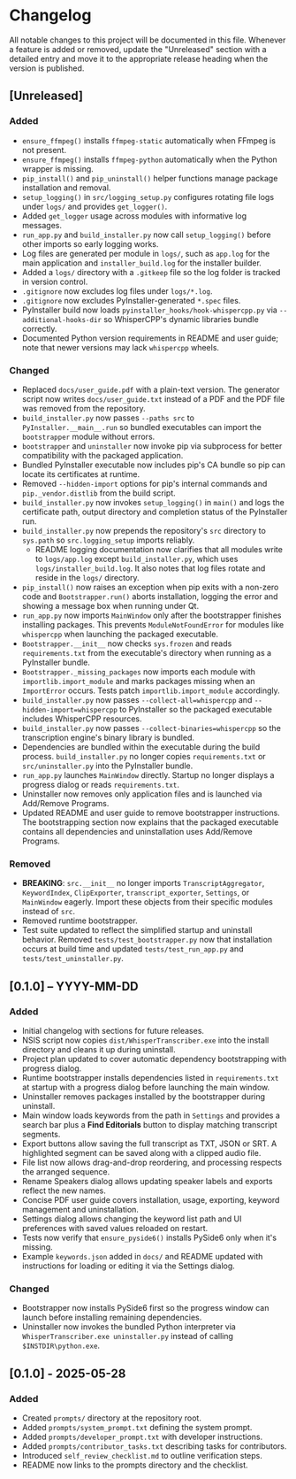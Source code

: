 # Changelog

All notable changes to this project will be documented in this file.
Whenever a feature is added or removed, update the "Unreleased" section with a detailed entry and move it to the appropriate release heading when the version is published.

## [Unreleased]
### Added
- `ensure_ffmpeg()` installs `ffmpeg-static` automatically when FFmpeg is not present.
- `ensure_ffmpeg()` installs `ffmpeg-python` automatically when the Python wrapper is missing.
- `pip_install()` and `pip_uninstall()` helper functions manage package installation and removal.
- `setup_logging()` in `src/logging_setup.py` configures rotating file logs under `logs/` and provides `get_logger()`.
- Added `get_logger` usage across modules with informative log messages.
- `run_app.py` and `build_installer.py` now call `setup_logging()` before other imports so early logging works.
- Log files are generated per module in `logs/`, such as `app.log` for the main application and `installer_build.log` for the installer builder.
- Added a `logs/` directory with a `.gitkeep` file so the log folder is tracked in version control.
- `.gitignore` now excludes log files under `logs/*.log`.
- `.gitignore` now excludes PyInstaller-generated `*.spec` files.
- PyInstaller build now loads `pyinstaller_hooks/hook-whispercpp.py` via
  `--additional-hooks-dir` so WhisperCPP's dynamic libraries bundle correctly.
- Documented Python version requirements in README and user guide; note that newer versions may lack `whispercpp` wheels.

### Changed
 - Replaced `docs/user_guide.pdf` with a plain-text version. The generator
   script now writes `docs/user_guide.txt` instead of a PDF and the PDF file was
   removed from the repository.
 - `build_installer.py` now passes `--paths src` to `PyInstaller.__main__.run`
   so bundled executables can import the `bootstrapper` module without errors.
- `bootstrapper` and `uninstaller` now invoke pip via subprocess for better
  compatibility with the packaged application.
- Bundled PyInstaller executable now includes pip's CA bundle so pip can
  locate its certificates at runtime.
- Removed `--hidden-import` options for pip's internal commands and
  `pip._vendor.distlib` from the build script.
- `build_installer.py` now invokes `setup_logging()` in `main()` and logs the
  certificate path, output directory and completion status of the PyInstaller
  run.
- `build_installer.py` now prepends the repository's `src` directory to `sys.path` so `src.logging_setup` imports reliably.
    - README logging documentation now clarifies that all modules write to
      `logs/app.log` except `build_installer.py`, which uses
      `logs/installer_build.log`. It also notes that log files rotate and reside in
      the `logs/` directory.
- `pip_install()` now raises an exception when pip exits with a non-zero code and
  `Bootstrapper.run()` aborts installation, logging the error and showing a
  message box when running under Qt.
- `run_app.py` now imports `MainWindow` only after the bootstrapper finishes
   installing packages. This prevents `ModuleNotFoundError` for modules like
  `whispercpp` when launching the packaged executable.
- `Bootstrapper.__init__` now checks `sys.frozen` and reads `requirements.txt`
  from the executable's directory when running as a PyInstaller bundle.
- `Bootstrapper._missing_packages` now imports each module with
  `importlib.import_module` and marks packages missing when an `ImportError`
  occurs. Tests patch `importlib.import_module` accordingly.
- `build_installer.py` now passes `--collect-all=whispercpp` and
  `--hidden-import=whispercpp` to PyInstaller so the packaged executable
  includes WhisperCPP resources.
- `build_installer.py` now passes `--collect-binaries=whispercpp` so the
  transcription engine's binary library is bundled.
- Dependencies are bundled within the executable during the build process.
  `build_installer.py` no longer copies `requirements.txt` or `src/uninstaller.py`
  into the PyInstaller bundle.
- `run_app.py` launches `MainWindow` directly. Startup no longer displays a
  progress dialog or reads `requirements.txt`.
- Uninstaller now removes only application files and is launched via Add/Remove
  Programs.
- Updated README and user guide to remove bootstrapper instructions.
  The bootstrapping section now explains that the packaged executable
  contains all dependencies and uninstallation uses Add/Remove Programs.

### Removed
- **BREAKING**: `src.__init__` no longer imports `TranscriptAggregator`,
  `KeywordIndex`, `ClipExporter`, `transcript_exporter`, `Settings`, or
  `MainWindow` eagerly. Import these objects from their specific modules instead
  of `src`.
- Removed runtime bootstrapper.
- Test suite updated to reflect the simplified startup and uninstall behavior.
  Removed `tests/test_bootstrapper.py` now that installation occurs at build
  time and updated `tests/test_run_app.py` and `tests/test_uninstaller.py`.

## [0.1.0] – YYYY-MM-DD
### Added
- Initial changelog with sections for future releases.
- NSIS script now copies `dist/WhisperTranscriber.exe` into the install directory and cleans it up during uninstall.
- Project plan updated to cover automatic dependency bootstrapping with progress dialog.
- Runtime bootstrapper installs dependencies listed in `requirements.txt` at
  startup with a progress dialog before launching the main window.
- Uninstaller removes packages installed by the bootstrapper during uninstall.
- Main window loads keywords from the path in `Settings` and provides a search
  bar plus a **Find Editorials** button to display matching transcript segments.
- Export buttons allow saving the full transcript as TXT, JSON or SRT. A
  highlighted segment can be saved along with a clipped audio file.
- File list now allows drag-and-drop reordering, and processing respects the
    arranged sequence.
- Rename Speakers dialog allows updating speaker labels and exports reflect the
    new names.
- Concise PDF user guide covers installation, usage, exporting, keyword
  management and uninstallation.
- Settings dialog allows changing the keyword list path and UI preferences with
    saved values reloaded on restart.
- Tests now verify that `ensure_pyside6()` installs PySide6 only when it's
  missing.
- Example `keywords.json` added in `docs/` and README updated with instructions
  for loading or editing it via the Settings dialog.

### Changed
- Bootstrapper now installs PySide6 first so the progress window can launch
  before installing remaining dependencies.
- Uninstaller now invokes the bundled Python interpreter via
  `WhisperTranscriber.exe uninstaller.py` instead of calling `$INSTDIR\python.exe`.


## [0.1.0] - 2025-05-28
### Added
- Created `prompts/` directory at the repository root.
- Added `prompts/system_prompt.txt` defining the system prompt.
- Added `prompts/developer_prompt.txt` with developer instructions.
- Added `prompts/contributor_tasks.txt` describing tasks for contributors.
- Introduced `self_review_checklist.md` to outline verification steps.
- README now links to the prompts directory and the checklist.
